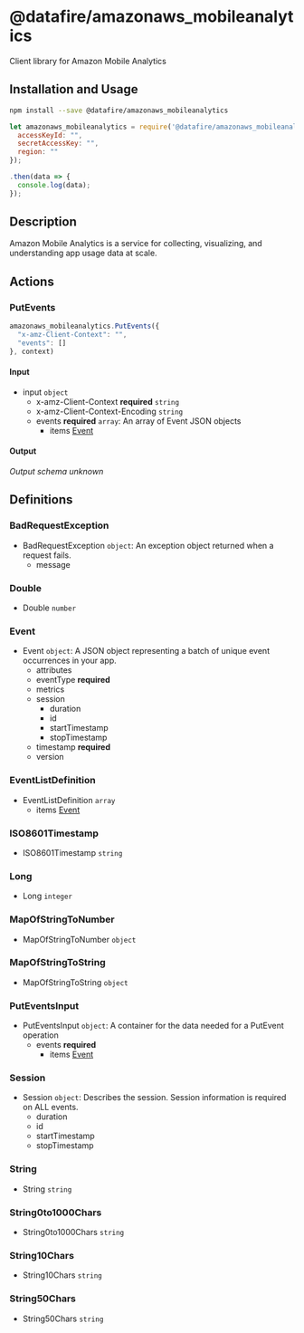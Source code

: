# @datafire/amazonaws_mobileanalytics

Client library for Amazon Mobile Analytics

## Installation and Usage
```bash
npm install --save @datafire/amazonaws_mobileanalytics
```
```js
let amazonaws_mobileanalytics = require('@datafire/amazonaws_mobileanalytics').create({
  accessKeyId: "",
  secretAccessKey: "",
  region: ""
});

.then(data => {
  console.log(data);
});
```

## Description

Amazon Mobile Analytics is a service for collecting, visualizing, and understanding app usage data at scale.

## Actions

### PutEvents



```js
amazonaws_mobileanalytics.PutEvents({
  "x-amz-Client-Context": "",
  "events": []
}, context)
```

#### Input
* input `object`
  * x-amz-Client-Context **required** `string`
  * x-amz-Client-Context-Encoding `string`
  * events **required** `array`: An array of Event JSON objects
    * items [Event](#event)

#### Output
*Output schema unknown*



## Definitions

### BadRequestException
* BadRequestException `object`: An exception object returned when a request fails.
  * message

### Double
* Double `number`

### Event
* Event `object`: A JSON object representing a batch of unique event occurrences in your app.
  * attributes
  * eventType **required**
  * metrics
  * session
    * duration
    * id
    * startTimestamp
    * stopTimestamp
  * timestamp **required**
  * version

### EventListDefinition
* EventListDefinition `array`
  * items [Event](#event)

### ISO8601Timestamp
* ISO8601Timestamp `string`

### Long
* Long `integer`

### MapOfStringToNumber
* MapOfStringToNumber `object`

### MapOfStringToString
* MapOfStringToString `object`

### PutEventsInput
* PutEventsInput `object`: A container for the data needed for a PutEvent operation
  * events **required**
    * items [Event](#event)

### Session
* Session `object`: Describes the session. Session information is required on ALL events.
  * duration
  * id
  * startTimestamp
  * stopTimestamp

### String
* String `string`

### String0to1000Chars
* String0to1000Chars `string`

### String10Chars
* String10Chars `string`

### String50Chars
* String50Chars `string`


